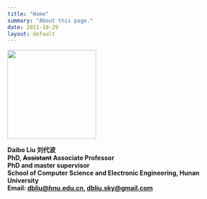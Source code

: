 ```yaml
---
title: "Home"
summary: "About this page."
date: 2021-10-29
layout: default
---
```


<image src="https://user-images.githubusercontent.com/13343253/147853521-d2bedb4d-bab5-483f-9ed2-a406ef818d9f.png" width=200px>
<!-- ![image width=300 height=400](https://user-images.githubusercontent.com/13343253/147853521-d2bedb4d-bab5-483f-9ed2-a406ef818d9f.png) -->

**Daibo Liu   刘代波  
PhD, ~~Assistant~~ Associate Professor   
PhD and master supervisor  
School of Computer Science and Electronic Engineering, Hunan University  
Email: dbliu@hnu.edu.cn, 	 dbliu.sky@gmail.com**
